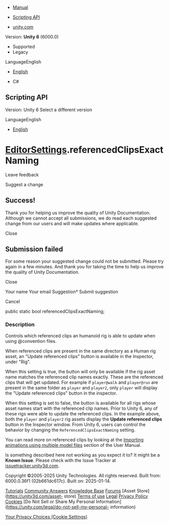 [ ]()

  * [Manual](../Manual/index.html)
  * [Scripting API](../ScriptReference/index.html)

  * [unity.com](https://unity.com/)

Version: **Unity 6** (6000.0)

  * Supported
  * Legacy

LanguageEnglish

  * [English]()

  * C#

[ ](https://docs.unity3d.com)

## Scripting API

Version: Unity 6 Select a different version

LanguageEnglish

  * [English]()

#  [EditorSettings](EditorSettings.html).referencedClipsExactNaming

Leave feedback

Suggest a change

## Success!

Thank you for helping us improve the quality of Unity Documentation. Although
we cannot accept all submissions, we do read each suggested change from our
users and will make updates where applicable.

Close

## Submission failed

For some reason your suggested change could not be submitted. Please <a>try
again</a> in a few minutes. And thank you for taking the time to help us
improve the quality of Unity Documentation.

Close

Your name Your email Suggestion* Submit suggestion

Cancel

[ ]()

public static bool referencedClipsExactNaming;

### Description

Controls which referenced clips an humanoid rig is able to update when using
@convention files.

When referenced clips are present in the same directory as a Human rig asset,
an "Update referenced clips" button is available in the Inspector, under
"Rig".  
  
When this setting is true, the button will only be available if the rig asset
name matches the referenced clip names exactly. These are the referenced clips
that will get updated. For example if `player@walk` and `player@run` are
present in the same folder as `player` and `player2`, only `player` will
display the "Update referenced clips" button in the inspector.  
  
When this setting is set to false, the button is available for all rigs whose
asset names start with the referenced clip names. Prior to Unity 6, any of
these rigs were able to update the referenced clips. In the example above,
both the `player` and `player2` rig assets display the **Update referenced
clips** button in the Inspector window. From Unity 6, users can control the
behavior by changing the `ReferencedClipsExactNaming` setting.  
  
You can read more on referenced clips by looking at the [Importing animations
using multiple model files](../Manual/Splittinganimations.html) section of the
User Manual.

Is something described here not working as you expect it to? It might be a
**Known Issue**. Please check with the Issue Tracker at
[issuetracker.unity3d.com](https://issuetracker.unity3d.com).

Copyright ©2005-2025 Unity Technologies. All rights reserved. Built from:
6000.0.36f1 (02b661dc617c). Built on: 2025-01-14.

[Tutorials](https://unity3d.com/learn) [Community
Answers](https://answers.unity3d.com) [Knowledge
Base](https://support.unity3d.com/hc/en-us)
[Forums](https://forum.unity3d.com) [Asset Store](https://unity3d.com/asset-
store) [Terms of use](https://docs.unity3d.com/Manual/TermsOfUse.html)
[Legal](https://unity.com/legal) [Privacy
Policy](https://unity.com/legal/privacy-policy)
[Cookies](https://unity.com/legal/cookie-policy) [Do Not Sell or Share My
Personal Information](https://unity.com/legal/do-not-sell-my-personal-
information)

[Your Privacy Choices (Cookie Settings)](javascript:void\(0\);)

